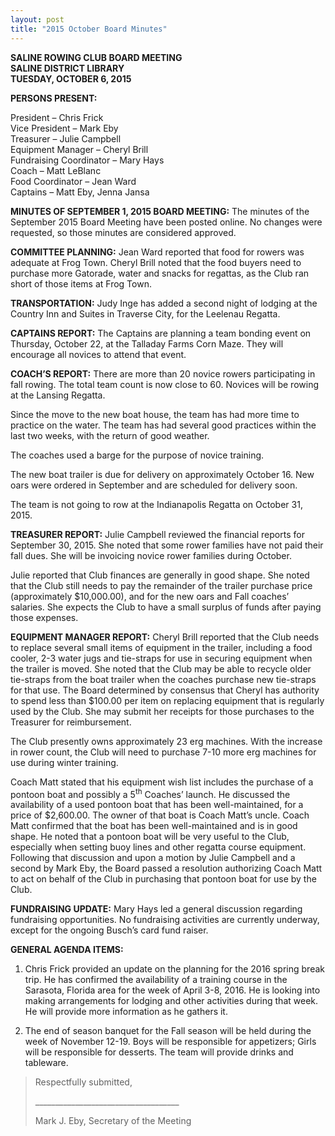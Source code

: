 ```yaml
---
layout: post  
title: "2015 October Board Minutes"
---
```


**SALINE ROWING CLUB BOARD MEETING   
SALINE DISTRICT LIBRARY  
TUESDAY, OCTOBER 6, 2015**

**PERSONS PRESENT:**

President – Chris Frick  
Vice President – Mark Eby  
Treasurer – Julie Campbell  
Equipment Manager – Cheryl Brill  
Fundraising Coordinator – Mary Hays  
Coach – Matt LeBlanc  
Food Coordinator – Jean Ward  
Captains – Matt Eby, Jenna Jansa  

**MINUTES OF SEPTEMBER 1, 2015 BOARD MEETING:** The minutes of the
September 2015 Board Meeting have been posted online. No changes were
requested, so those minutes are considered approved.

**COMMITTEE PLANNING:** Jean Ward reported that food for rowers was
adequate at Frog Town. Cheryl Brill noted that the food buyers need to
purchase more Gatorade, water and snacks for regattas, as the Club ran
short of those items at Frog Town.

**TRANSPORTATION:** Judy Inge has added a second night of lodging at the
Country Inn and Suites in Traverse City, for the Leelenau Regatta.

**CAPTAINS REPORT:** The Captains are planning a team bonding event on
Thursday, October 22, at the Talladay Farms Corn Maze. They will
encourage all novices to attend that event.

**COACH’S REPORT:** There are more than 20 novice rowers participating
in fall rowing. The total team count is now close to 60. Novices will be
rowing at the Lansing Regatta.

Since the move to the new boat house, the team has had more time to
practice on the water. The team has had several good practices within
the last two weeks, with the return of good weather.

The coaches used a barge for the purpose of novice training.

The new boat trailer is due for delivery on approximately October 16.
New oars were ordered in September and are scheduled for delivery soon.

The team is not going to row at the Indianapolis Regatta on October 31,
2015.

**TREASURER REPORT:** Julie Campbell reviewed the financial reports for
September 30, 2015. She noted that some rower families have not paid
their fall dues. She will be invoicing novice rower families during
October.

Julie reported that Club finances are generally in good shape. She noted
that the Club still needs to pay the remainder of the trailer purchase
price (approximately $10,000.00), and for the new oars and Fall coaches’
salaries. She expects the Club to have a small surplus of funds after
paying those expenses.

**EQUIPMENT MANAGER REPORT:** Cheryl Brill reported that the Club needs
to replace several small items of equipment in the trailer, including a
food cooler, 2-3 water jugs and tie-straps for use in securing equipment
when the trailer is moved. She noted that the Club may be able to
recycle older tie-straps from the boat trailer when the coaches purchase
new tie-straps for that use. The Board determined by consensus that
Cheryl has authority to spend less than $100.00 per item on replacing
equipment that is regularly used by the Club. She may submit her
receipts for those purchases to the Treasurer for reimbursement.

The Club presently owns approximately 23 erg machines. With the increase
in rower count, the Club will need to purchase 7-10 more erg machines
for use during winter training.

Coach Matt stated that his equipment wish list includes the purchase of
a pontoon boat and possibly a 5<sup>th</sup> Coaches’ launch. He
discussed the availability of a used pontoon boat that has been
well-maintained, for a price of $2,600.00. The owner of that boat is
Coach Matt’s uncle. Coach Matt confirmed that the boat has been
well-maintained and is in good shape. He noted that a pontoon boat will
be very useful to the Club, especially when setting buoy lines and other
regatta course equipment. Following that discussion and upon a motion by
Julie Campbell and a second by Mark Eby, the Board passed a resolution
authorizing Coach Matt to act on behalf of the Club in purchasing that
pontoon boat for use by the Club.

**FUNDRAISING UPDATE:** Mary Hays led a general discussion regarding
fundraising opportunities. No fundraising activities are currently
underway, except for the ongoing Busch’s card fund raiser.

**GENERAL AGENDA ITEMS:**

1.  Chris Frick provided an update on the planning for the 2016 spring
    break trip. He has confirmed the availability of a training course
    in the Sarasota, Florida area for the week of April 3-8, 2016. He is
    looking into making arrangements for lodging and other activities
    during that week. He will provide more information as he gathers it.

2.  The end of season banquet for the Fall season will be held during
    the week of November 12-19. Boys will be responsible for appetizers;
    Girls will be responsible for desserts. The team will provide drinks
    and tableware.

> Respectfully submitted,
>
> \_\_\_\_\_\_\_\_\_\_\_\_\_\_\_\_\_\_\_\_\_\_\_\_\_\_\_\_\_\_\_\_\_\_\_\_
>
> Mark J. Eby, Secretary of the Meeting


